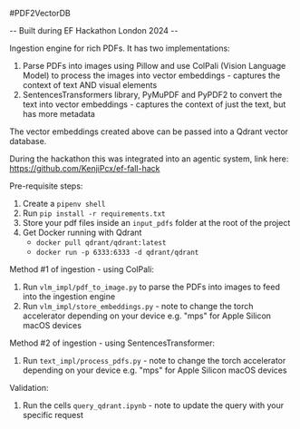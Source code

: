 #PDF2VectorDB

-- Built during EF Hackathon London 2024 --

Ingestion engine for rich PDFs. It has two implementations:
1. Parse PDFs into images using Pillow and use ColPali (Vision Language Model) to process the images into vector embeddings - captures the context of text AND visual elements
2. SentencesTransformers library, PyMuPDF and PyPDF2 to convert the text into vector embeddings - captures the context of just the text, but has more metadata

The vector embeddings created above can be passed into a Qdrant vector database. 

During the hackathon this was integrated into an agentic system, link here: https://github.com/KenjiPcx/ef-fall-hack

Pre-requisite steps:
1. Create a `pipenv shell`
2. Run `pip install -r requirements.txt`
3. Store your pdf files inside an `input_pdfs` folder at the root of the project
4. Get Docker running with Qdrant
    - `docker pull qdrant/qdrant:latest`
    - `docker run -p 6333:6333 -d qdrant/qdrant`

Method #1 of ingestion - using ColPali:
1. Run `vlm_impl/pdf_to_image.py` to parse the PDFs into images to feed into the ingestion engine
2. Run `vlm_impl/store_embeddings.py` - note to change the torch accelerator depending on your device e.g. "mps" for Apple Silicon macOS devices

Method #2 of ingestion - using SentencesTransformer:
1. Run `text_impl/process_pdfs.py` - note to change the torch accelerator depending on your device e.g. "mps" for Apple Silicon macOS devices

Validation:
1. Run the cells `query_qdrant.ipynb` - note to update the query with your specific request
